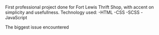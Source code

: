 First professional project done for Fort Lewis Thrift Shop, with accent on simplicity and usefullness.
Technology used: 
               -HTML
               -CSS
               -SCSS
               -JavaScript

The biggest issue encountered 

